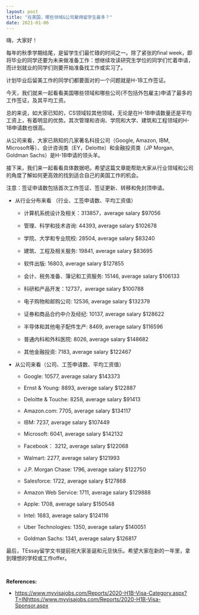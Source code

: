 ```yaml
---
layout: post
title: "在美国，哪些领域&公司雇佣留学生最多？"
date: 2021-01-06
---
```


嗨，大家好！


每年的秋季学期结尾，是留学生们最忙碌的时间之一。除了紧张的final week，即将毕业的同学还要为未来做准备工作：想继续攻读研究生学位的同学们忙着申请，而计划就业的同学们则要开始准备找工作或实习了。

计划毕业后留美工作的同学们都要面对的一个问题就是H-1B工作签证。


今天，我们就来一起看看美国哪些领域和哪些公司(不包括外包雇主)申请了最多的工作签证，及其平均工资。


总的来说，如大家已知的，CS领域较其他领域，无论是在H-1B申请数量还是平均工资上，有着明显的优势。其次管理和咨询、学院和大学、建筑和工程领域的H-1B申请数也很高。


从公司来看，大家已熟知的几家著名科技公司（Google, Amazon, IBM, Microsoft等）、会计咨询类（EY，Deloitte）和金融投资类（JP Morgan, Goldman Sachs）是H-1B申请的领头羊。


接下来，我们来一起看看具体数据吧。希望这篇文章能帮助大家从行业领域和公司的角度了解如何更高效的找到适合自己的美国工作的机会。


注意：签证申请数包括首次工作签证、签证更新、转移和免封顶申请。


+ 从行业分布来看 （行业、工签申请数、平均工资值）

    + 计算机系统设计及相关：313857，average salary $97056

    + 管理、科学和技术咨询: 44393, average salary $102678

    + 学院、大学和专业院校: 28504, average salary $83240

    + 建筑、工程及相关服务: 19841, average salary $83695

    + 软件出版: 16803, average salary $127855

    + 会计、税务准备、簿记和工资服务: 15146, average salary $106133

    + 科研和产品开发：12737，average salary $100788

    + 电子购物和邮购公司: 12536, average salary $132379

    + 证券和商品合约中介及经纪: 10137, average salary $128622

    + 半导体和其他电子配件生产: 8469, average salary $116596

    + 普通内科和外科医院: 8026, average salary $148682

    + 其他金融投资: 7183, average salary $122467


+ 从公司来看（公司、工签申请数、平均工资值）

    + Google: 10577, average salary $143373

    + Ernst & Young: 8893, average salary $122887

    + Deloitte & Touche: 8258, average salary $91413

    + Amazon.com: 7705, average salary $134117

    + IBM: 7237, average salary $107449

    + Microsoft: 6041, average salary $142132

    + Facebook： 3212, average salary $122068

    + Walmart: 2277, average salary $121993

    + J.P. Morgan Chase: 1796, average salary $122750

    + Salesforce: 1722, average salary $127868

    + Amazon Web Service: 1711, average salary $129888

    + Apple: 1708, average salary $150548

    + Intel: 1683, average salary $124116

    + Uber Technologies: 1350, average salary $140051

    + Goldman Sachs: 1341, average salary $126817


最后，TEssay留学文书提前祝大家圣诞和元旦快乐。希望大家在新的一年里，拿到理想的学校或工作offer。

<br>



**References:**

+ https://www.myvisajobs.com/Reports/2020-H1B-Visa-Category.aspx?T=INhttps://www.myvisajobs.com/Reports/2020-H1B-Visa-Sponsor.aspx




